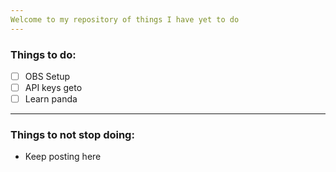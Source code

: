 ```yaml
---
Welcome to my repository of things I have yet to do
---
```


### Things to do:

 - [ ] OBS Setup 
 - [ ] API keys geto
 - [ ] Learn panda
   
---
### Things to not stop doing:

 - Keep posting here
